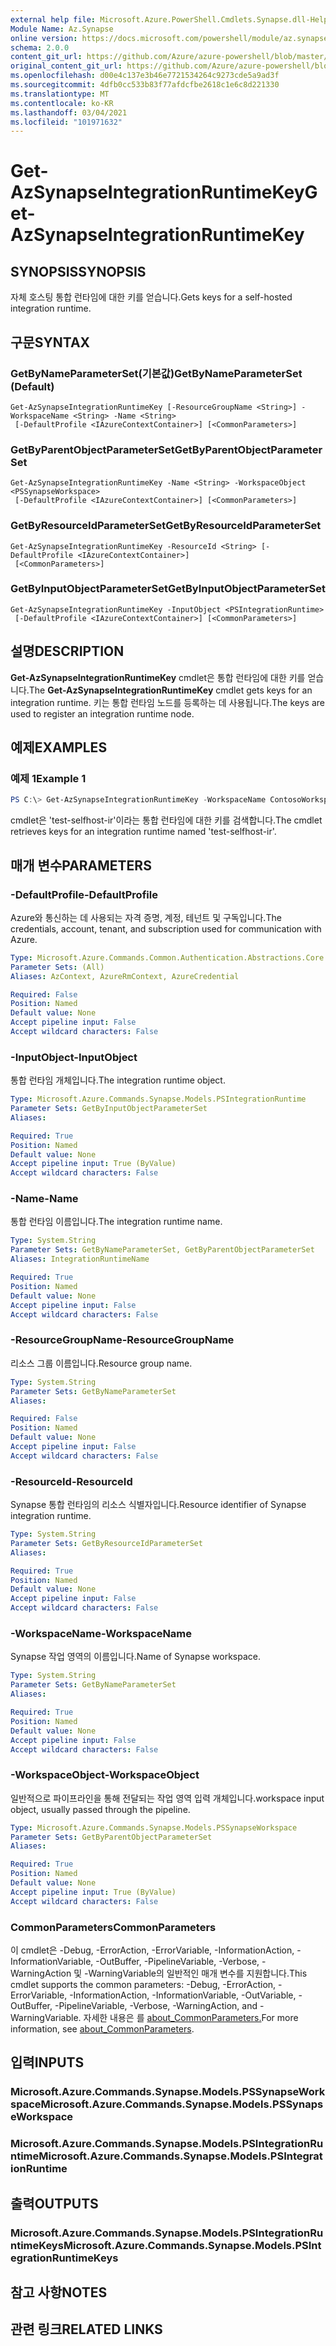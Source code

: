 ```yaml
---
external help file: Microsoft.Azure.PowerShell.Cmdlets.Synapse.dll-Help.xml
Module Name: Az.Synapse
online version: https://docs.microsoft.com/powershell/module/az.synapse/get-azsynapseintegrationruntimekey
schema: 2.0.0
content_git_url: https://github.com/Azure/azure-powershell/blob/master/src/Synapse/Synapse/help/Get-AzSynapseIntegrationRuntimeKey.md
original_content_git_url: https://github.com/Azure/azure-powershell/blob/master/src/Synapse/Synapse/help/Get-AzSynapseIntegrationRuntimeKey.md
ms.openlocfilehash: d00e4c137e3b46e7721534264c9273cde5a9ad3f
ms.sourcegitcommit: 4dfb0cc533b83f77afdcfbe2618c1e6c8d221330
ms.translationtype: MT
ms.contentlocale: ko-KR
ms.lasthandoff: 03/04/2021
ms.locfileid: "101971632"
---
```

# <span data-ttu-id="7db85-101">Get-AzSynapseIntegrationRuntimeKey</span><span class="sxs-lookup"><span data-stu-id="7db85-101">Get-AzSynapseIntegrationRuntimeKey</span></span>

## <span data-ttu-id="7db85-102">SYNOPSIS</span><span class="sxs-lookup"><span data-stu-id="7db85-102">SYNOPSIS</span></span>
<span data-ttu-id="7db85-103">자체 호스팅 통합 런타임에 대한 키를 얻습니다.</span><span class="sxs-lookup"><span data-stu-id="7db85-103">Gets keys for a self-hosted integration runtime.</span></span>

## <span data-ttu-id="7db85-104">구문</span><span class="sxs-lookup"><span data-stu-id="7db85-104">SYNTAX</span></span>

### <span data-ttu-id="7db85-105">GetByNameParameterSet(기본값)</span><span class="sxs-lookup"><span data-stu-id="7db85-105">GetByNameParameterSet (Default)</span></span>
```
Get-AzSynapseIntegrationRuntimeKey [-ResourceGroupName <String>] -WorkspaceName <String> -Name <String>
 [-DefaultProfile <IAzureContextContainer>] [<CommonParameters>]
```

### <span data-ttu-id="7db85-106">GetByParentObjectParameterSet</span><span class="sxs-lookup"><span data-stu-id="7db85-106">GetByParentObjectParameterSet</span></span>
```
Get-AzSynapseIntegrationRuntimeKey -Name <String> -WorkspaceObject <PSSynapseWorkspace>
 [-DefaultProfile <IAzureContextContainer>] [<CommonParameters>]
```

### <span data-ttu-id="7db85-107">GetByResourceIdParameterSet</span><span class="sxs-lookup"><span data-stu-id="7db85-107">GetByResourceIdParameterSet</span></span>
```
Get-AzSynapseIntegrationRuntimeKey -ResourceId <String> [-DefaultProfile <IAzureContextContainer>]
 [<CommonParameters>]
```

### <span data-ttu-id="7db85-108">GetByInputObjectParameterSet</span><span class="sxs-lookup"><span data-stu-id="7db85-108">GetByInputObjectParameterSet</span></span>
```
Get-AzSynapseIntegrationRuntimeKey -InputObject <PSIntegrationRuntime>
 [-DefaultProfile <IAzureContextContainer>] [<CommonParameters>]
```

## <span data-ttu-id="7db85-109">설명</span><span class="sxs-lookup"><span data-stu-id="7db85-109">DESCRIPTION</span></span>
<span data-ttu-id="7db85-110">**Get-AzSynapseIntegrationRuntimeKey** cmdlet은 통합 런타임에 대한 키를 얻습니다.</span><span class="sxs-lookup"><span data-stu-id="7db85-110">The **Get-AzSynapseIntegrationRuntimeKey** cmdlet gets keys for an integration runtime.</span></span> <span data-ttu-id="7db85-111">키는 통합 런타임 노드를 등록하는 데 사용됩니다.</span><span class="sxs-lookup"><span data-stu-id="7db85-111">The keys are used to register an integration runtime node.</span></span>

## <span data-ttu-id="7db85-112">예제</span><span class="sxs-lookup"><span data-stu-id="7db85-112">EXAMPLES</span></span>

### <span data-ttu-id="7db85-113">예제 1</span><span class="sxs-lookup"><span data-stu-id="7db85-113">Example 1</span></span>
```powershell
PS C:\> Get-AzSynapseIntegrationRuntimeKey -WorkspaceName ContosoWorkspace -Name 'test-selfhost-ir'
```

<span data-ttu-id="7db85-114">cmdlet은 'test-selfhost-ir'이라는 통합 런타임에 대한 키를 검색합니다.</span><span class="sxs-lookup"><span data-stu-id="7db85-114">The cmdlet retrieves keys for an integration runtime named 'test-selfhost-ir'.</span></span>

## <span data-ttu-id="7db85-115">매개 변수</span><span class="sxs-lookup"><span data-stu-id="7db85-115">PARAMETERS</span></span>

### <span data-ttu-id="7db85-116">-DefaultProfile</span><span class="sxs-lookup"><span data-stu-id="7db85-116">-DefaultProfile</span></span>
<span data-ttu-id="7db85-117">Azure와 통신하는 데 사용되는 자격 증명, 계정, 테넌트 및 구독입니다.</span><span class="sxs-lookup"><span data-stu-id="7db85-117">The credentials, account, tenant, and subscription used for communication with Azure.</span></span>

```yaml
Type: Microsoft.Azure.Commands.Common.Authentication.Abstractions.Core.IAzureContextContainer
Parameter Sets: (All)
Aliases: AzContext, AzureRmContext, AzureCredential

Required: False
Position: Named
Default value: None
Accept pipeline input: False
Accept wildcard characters: False
```

### <span data-ttu-id="7db85-118">-InputObject</span><span class="sxs-lookup"><span data-stu-id="7db85-118">-InputObject</span></span>
<span data-ttu-id="7db85-119">통합 런타임 개체입니다.</span><span class="sxs-lookup"><span data-stu-id="7db85-119">The integration runtime object.</span></span>

```yaml
Type: Microsoft.Azure.Commands.Synapse.Models.PSIntegrationRuntime
Parameter Sets: GetByInputObjectParameterSet
Aliases:

Required: True
Position: Named
Default value: None
Accept pipeline input: True (ByValue)
Accept wildcard characters: False
```

### <span data-ttu-id="7db85-120">-Name</span><span class="sxs-lookup"><span data-stu-id="7db85-120">-Name</span></span>
<span data-ttu-id="7db85-121">통합 런타임 이름입니다.</span><span class="sxs-lookup"><span data-stu-id="7db85-121">The integration runtime name.</span></span>

```yaml
Type: System.String
Parameter Sets: GetByNameParameterSet, GetByParentObjectParameterSet
Aliases: IntegrationRuntimeName

Required: True
Position: Named
Default value: None
Accept pipeline input: False
Accept wildcard characters: False
```

### <span data-ttu-id="7db85-122">-ResourceGroupName</span><span class="sxs-lookup"><span data-stu-id="7db85-122">-ResourceGroupName</span></span>
<span data-ttu-id="7db85-123">리소스 그룹 이름입니다.</span><span class="sxs-lookup"><span data-stu-id="7db85-123">Resource group name.</span></span>

```yaml
Type: System.String
Parameter Sets: GetByNameParameterSet
Aliases:

Required: False
Position: Named
Default value: None
Accept pipeline input: False
Accept wildcard characters: False
```

### <span data-ttu-id="7db85-124">-ResourceId</span><span class="sxs-lookup"><span data-stu-id="7db85-124">-ResourceId</span></span>
<span data-ttu-id="7db85-125">Synapse 통합 런타임의 리소스 식별자입니다.</span><span class="sxs-lookup"><span data-stu-id="7db85-125">Resource identifier of Synapse integration runtime.</span></span>

```yaml
Type: System.String
Parameter Sets: GetByResourceIdParameterSet
Aliases:

Required: True
Position: Named
Default value: None
Accept pipeline input: False
Accept wildcard characters: False
```

### <span data-ttu-id="7db85-126">-WorkspaceName</span><span class="sxs-lookup"><span data-stu-id="7db85-126">-WorkspaceName</span></span>
<span data-ttu-id="7db85-127">Synapse 작업 영역의 이름입니다.</span><span class="sxs-lookup"><span data-stu-id="7db85-127">Name of Synapse workspace.</span></span>

```yaml
Type: System.String
Parameter Sets: GetByNameParameterSet
Aliases:

Required: True
Position: Named
Default value: None
Accept pipeline input: False
Accept wildcard characters: False
```

### <span data-ttu-id="7db85-128">-WorkspaceObject</span><span class="sxs-lookup"><span data-stu-id="7db85-128">-WorkspaceObject</span></span>
<span data-ttu-id="7db85-129">일반적으로 파이프라인을 통해 전달되는 작업 영역 입력 개체입니다.</span><span class="sxs-lookup"><span data-stu-id="7db85-129">workspace input object, usually passed through the pipeline.</span></span>

```yaml
Type: Microsoft.Azure.Commands.Synapse.Models.PSSynapseWorkspace
Parameter Sets: GetByParentObjectParameterSet
Aliases:

Required: True
Position: Named
Default value: None
Accept pipeline input: True (ByValue)
Accept wildcard characters: False
```

### <span data-ttu-id="7db85-130">CommonParameters</span><span class="sxs-lookup"><span data-stu-id="7db85-130">CommonParameters</span></span>
<span data-ttu-id="7db85-131">이 cmdlet은 -Debug, -ErrorAction, -ErrorVariable, -InformationAction, -InformationVariable, -OutBuffer, -PipelineVariable, -Verbose, -WarningAction 및 -WarningVariable의 일반적인 매개 변수를 지원합니다.</span><span class="sxs-lookup"><span data-stu-id="7db85-131">This cmdlet supports the common parameters: -Debug, -ErrorAction, -ErrorVariable, -InformationAction, -InformationVariable, -OutVariable, -OutBuffer, -PipelineVariable, -Verbose, -WarningAction, and -WarningVariable.</span></span> <span data-ttu-id="7db85-132">자세한 내용은 를 [about_CommonParameters.](http://go.microsoft.com/fwlink/?LinkID=113216)</span><span class="sxs-lookup"><span data-stu-id="7db85-132">For more information, see [about_CommonParameters](http://go.microsoft.com/fwlink/?LinkID=113216).</span></span>

## <span data-ttu-id="7db85-133">입력</span><span class="sxs-lookup"><span data-stu-id="7db85-133">INPUTS</span></span>

### <span data-ttu-id="7db85-134">Microsoft.Azure.Commands.Synapse.Models.PSSynapseWorkspace</span><span class="sxs-lookup"><span data-stu-id="7db85-134">Microsoft.Azure.Commands.Synapse.Models.PSSynapseWorkspace</span></span>

### <span data-ttu-id="7db85-135">Microsoft.Azure.Commands.Synapse.Models.PSIntegrationRuntime</span><span class="sxs-lookup"><span data-stu-id="7db85-135">Microsoft.Azure.Commands.Synapse.Models.PSIntegrationRuntime</span></span>

## <span data-ttu-id="7db85-136">출력</span><span class="sxs-lookup"><span data-stu-id="7db85-136">OUTPUTS</span></span>

### <span data-ttu-id="7db85-137">Microsoft.Azure.Commands.Synapse.Models.PSIntegrationRuntimeKeys</span><span class="sxs-lookup"><span data-stu-id="7db85-137">Microsoft.Azure.Commands.Synapse.Models.PSIntegrationRuntimeKeys</span></span>

## <span data-ttu-id="7db85-138">참고 사항</span><span class="sxs-lookup"><span data-stu-id="7db85-138">NOTES</span></span>

## <span data-ttu-id="7db85-139">관련 링크</span><span class="sxs-lookup"><span data-stu-id="7db85-139">RELATED LINKS</span></span>
